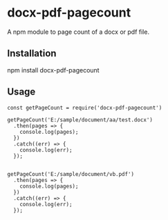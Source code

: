 # docx-pdf-pagecount
A npm module to page count of a docx or pdf file.

## Installation
npm install docx-pdf-pagecount

## Usage

```
const getPageCount = require('docx-pdf-pagecount')

getPageCount('E:/sample/document/aa/test.docx')
  .then(pages => {
    console.log(pages);
  })
  .catch((err) => {
    console.log(err);
  });
  

getPageCount('E:/sample/document/vb.pdf')
  .then(pages => {
    console.log(pages);
  })
  .catch((err) => {
    console.log(err);
  });
  
```
